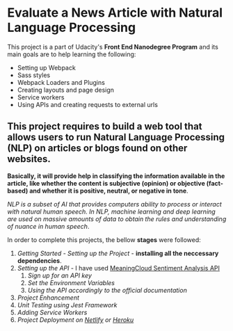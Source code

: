# Evaluate a News Article with Natural Language Processing

This project is a part of Udacity's **Front End Nanodegree Program** and its main goals are to help learning the following:

- Setting up Webpack
- Sass styles
- Webpack Loaders and Plugins
- Creating layouts and page design
- Service workers
- Using APIs and creating requests to external urls

## This project requires to build a web tool that allows users to run Natural Language Processing (NLP) on articles or blogs found on other websites.

**Basically, it will provide help in classifying the information available in the article, like whether the content is subjective (opinion) or objective (fact-based) and whether it is positive, neutral, or negative in tone**.

_NLP is a subset of AI that provides computers ability to process or interact with natural human speech. In NLP, machine learning and deep learning are used on massive amounts of data to obtain the rules and understanding of nuance in human speech_.

In order to complete this projects, the bellow **stages** were followed:

1. _Getting Started - Setting up the Project_ - **installing all the neccessary dependencies**.
2. _Setting up the API_ - I have used [MeaningCloud Sentiment Analysis API](https://www.meaningcloud.com/developer/sentiment-analysis)
   1. _Sign up for an API key_
   2. _Set the Environment Variables_
   3. _Using the API accordingly to the official documentation_
3. _Project Enhancement_
4. _Unit Testing using Jest Framework_
5. _Adding Service Workers_
6. _Project Deployment on [Netlify](https://www.netlify.com/) or [Heroku](https://www.heroku.com/)_
